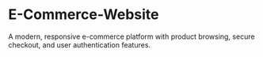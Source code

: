 # E-Commerce-Website
A modern, responsive e-commerce platform with product browsing, secure checkout, and user authentication features.
